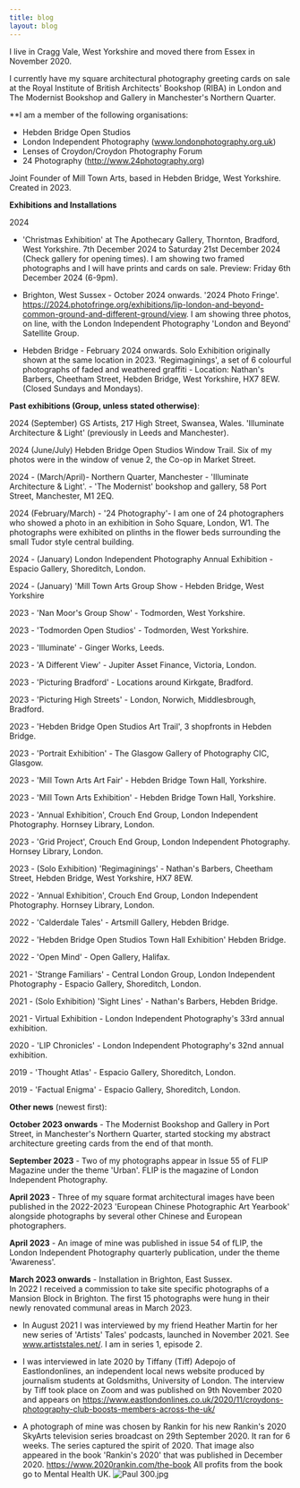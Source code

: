 ```yaml
---
title: blog
layout: blog
---
```


I live in Cragg Vale, West Yorkshire and moved there from Essex in November 2020. 

I currently have my square architectural photography greeting cards on sale at the Royal Institute of British Architects' Bookshop (RIBA) in London and The Modernist Bookshop and Gallery in Manchester's Northern Quarter.

**I am a member of the following organisations:

* Hebden Bridge Open Studios
* London Independent Photography (www.londonphotography.org.uk)
* Lenses of Croydon/Croydon Photography Forum
* 24 Photography (http://www.24photography.org)

Joint Founder of Mill Town Arts, based in Hebden Bridge, West Yorkshire. Created in 2023.

**Exhibitions and Installations**

2024

* 'Christmas Exhibition' at The Apothecary Gallery, Thornton, Bradford, West Yorkshire. 7th December 2024 to Saturday 21st December 2024 (Check gallery for opening times). I am showing two framed photographs and I will have prints and cards on sale. Preview: Friday 6th December 2024 (6-9pm).

* Brighton, West Sussex - October 2024 onwards. '2024 Photo Fringe'. https://2024.photofringe.org/exhibitions/lip-london-and-beyond-common-ground-and-different-ground/view. I am showing three photos, on line, with the London Independent Photography 'London and Beyond' Satellite Group. 

* Hebden Bridge - February 2024 onwards. Solo Exhibition originally shown at the same location in 2023. 'Regimaginings', a set of 6 colourful photographs of faded and weathered graffiti - Location: Nathan's Barbers, Cheetham Street, Hebden Bridge, West Yorkshire, HX7 8EW. (Closed Sundays and Mondays).

**Past exhibitions (Group, unless stated otherwise)**:

2024 (September) GS Artists, 217 High Street, Swansea, Wales. 'Illuminate Architecture & Light' (previously in Leeds and Manchester).

2024 (June/July) Hebden Bridge Open Studios Window Trail. Six of my photos were in the window of venue 2, the Co-op in Market Street. 

2024 - (March/April)- Northern Quarter, Manchester - 'Illuminate Architecture & Light'. - 'The Modernist' bookshop and gallery, 58 Port Street, Manchester, M1 2EQ. 

2024 (February/March) - '24 Photography'- I am one of 24 photographers who showed a photo in an exhibition in Soho Square, London, W1. The photographs were exhibited on plinths in the flower beds surrounding the small Tudor style central building. 

2024 - (January) London Independent Photography Annual Exhibition - Espacio Gallery, Shoreditch, London.

2024 - (January) 'Mill Town Arts Group Show - Hebden Bridge, West Yorkshire

2023 - 'Nan Moor's Group Show' - Todmorden, West Yorkshire.

2023 - 'Todmorden Open Studios' - Todmorden, West Yorkshire.

2023 - 'Illuminate' - Ginger Works, Leeds.

2023 - 'A Different View' - Jupiter Asset Finance, Victoria, London.

2023 - 'Picturing Bradford' - Locations around Kirkgate, Bradford.

2023 - 'Picturing High Streets' - London, Norwich, Middlesbrough, Bradford.

2023 - 'Hebden Bridge Open Studios Art Trail', 3 shopfronts in Hebden Bridge.

2023 - 'Portrait Exhibition' - The Glasgow Gallery of Photography CIC, Glasgow. 

2023 - 'Mill Town Arts Art Fair' - Hebden Bridge Town Hall, Yorkshire.

2023 - 'Mill Town Arts Exhibition' - Hebden Bridge Town Hall, Yorkshire.

2023 - 'Annual Exhibition', Crouch End Group, London Independent Photography. Hornsey Library, London.

2023 - 'Grid Project',  Crouch End Group, London Independent Photography. Hornsey Library, London.

2023 - (Solo Exhibition) 'Regimaginings' - Nathan's Barbers, Cheetham Street, Hebden Bridge, West Yorkshire, HX7 8EW.

2022 - 'Annual Exhibition', Crouch End Group, London Independent Photography. Hornsey Library, London.

2022 - 'Calderdale Tales' - Artsmill Gallery, Hebden Bridge.

2022 - 'Hebden Bridge Open Studios Town Hall Exhibition' Hebden Bridge.

2022 - 'Open Mind' - Open Gallery, Halifax.

2021 - 'Strange Familiars' - Central London Group, London Independent Photography - Espacio Gallery, Shoreditch, London.

2021 - (Solo Exhibition) 'Sight Lines' - Nathan's Barbers, Hebden Bridge.

2021 - Virtual Exhibition - London Independent Photography's 33rd annual exhibition. 

2020 - 'LIP Chronicles' - London Independent Photography's 32nd annual exhibition. 

2019 - 'Thought Atlas' - Espacio Gallery, Shoreditch, London.

2019 - 'Factual Enigma' - Espacio Gallery, Shoreditch, London.

**Other news** (newest first): 

**October 2023 onwards** - The Modernist Bookshop and Gallery in Port Street, in Manchester's Northern Quarter, started stocking my abstract architecture greeting cards from the end of that month.

**September 2023** - Two of my photographs appear in Issue 55 of FLIP Magazine under the theme 'Urban'. FLIP is the magazine of London Independent Photography.

**April 2023** - Three of my square format architectural images have been published in the 2022-2023 'European Chinese Photographic Art Yearbook' alongside photographs by several other Chinese and European photographers. 

**April 2023** - An image of mine was published in issue 54 of fLIP, the London Independent Photography quarterly publication, under the theme 'Awareness'.

**March 2023 onwards** - Installation in Brighton, East Sussex.  
In 2022 I received a commission to take site specific photographs of a Mansion Block in Brighton. The first 15 photographs were hung in their newly renovated communal areas in March 2023.

* In August 2021 I was interviewed by my friend Heather Martin for her new series of 'Artists' Tales' podcasts, launched in November 2021.  See www.artiststales.net/. I am in series 1, episode 2.

* I was interviewed in late 2020 by Tiffany (Tiff) Adepojo of Eastlondonlines, an independent local news website produced by journalism students at Goldsmiths, University of London.  The interview by Tiff took place on Zoom and was published on 9th November 2020 and appears on https://www.eastlondonlines.co.uk/2020/11/croydons-photography-club-boosts-members-across-the-uk/

* A photograph of mine was chosen by Rankin for his new Rankin's 2020 SkyArts television series broadcast on 29th September 2020.  It ran for 6 weeks. The series captured the spirit of 2020. That image also appeared in the book 'Rankin's 2020' that was published in December 2020. https://www.2020rankin.com/the-book
All profits from the book go to Mental Health UK. ![Paul 300.jpg](/uploads/Paul%20300.jpg)






